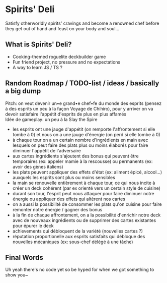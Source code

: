 # Spirits' Deli

Satisfy otherworldly spirits' cravings and become a renowned chef before they get out of hand and feast on your body and soul...

## What is Spirits' Deli?

- Cooking-themed roguelite deckbuilder game
- Fun friend project, no pressure and no expectations
- A way to learn JS / TS ?

## Random Roadmap / TODO-list / ideas / basically a big dump

Pitch: on veut devenir un•e grand•e chef•fe du monde des esprits (pensez à des esprits un peu à la façon Voyage de Chihiro), pour y arriver on va devoir satisfaire l'appétit d'esprits de plus en plus affamés  
Idée de gameplay: un peu à la Slay the Spire  
- les esprits ont une jauge d'appétit (on remporte l'affrontement si elle tombe à 0) et nous on a une jauge d'énergie (on perd si elle tombe à 0)
- à chaque tour on a un certain nombre d'ingrédients en main avec lesquels on peut faire des plats plus ou moins élaborés pour faire diminuer l'appétit de l'adversaire
- aux cartes ingrédients s'ajoutent des bonus qui peuvent être temporaires (ex: appeler mamie à la rescousse) ou permanents (ex: avoir des gènes italiens)
- les plats peuvent appliquer des effets d'état (ex: aliment épicé, alcool...) auxquels les esprits sont plus ou moins sensibles
- la main se renouvelle entièrement à chaque tour, ce qui nous incite à créer un deck cohérent (par ex orienté vers un certain style de cuisine)
- durant son tour, l'esprit peut nous attaquer pour faire diminuer notre énergie ou appliquer des effets qui altèrent nos cartes
- on a aussi la possibilité de consommer les plats qu'on cuisine pour faire remonter notre énergie / gagner des bonus
- à la fin de chaque affrontement, on a la possibilité d'enrichir notre deck avec de nouveaux ingrédients ou de supprimer des cartes existantes pour épurer le deck
- achievements qui débloquent de la variété (nouvelles cartes ?)
- réputation proportionelle aux esprits satisfaits qui débloque des nouvelles mécaniques (ex: sous-chef délégé à une tâche) 

## Final Words

Uh yeah there's no code yet so be hyped for when we got something to show you~